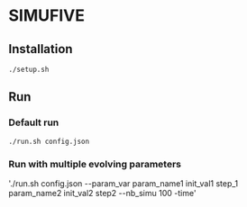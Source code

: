 # SIMUFIVE

## Installation

`./setup.sh`

## Run

### Default run 
`./run.sh config.json`

### Run with multiple evolving parameters
'./run.sh config.json --param_var param_name1 init_val1 step_1 param_name2 init_val2 step2 --nb_simu 100 -time'
